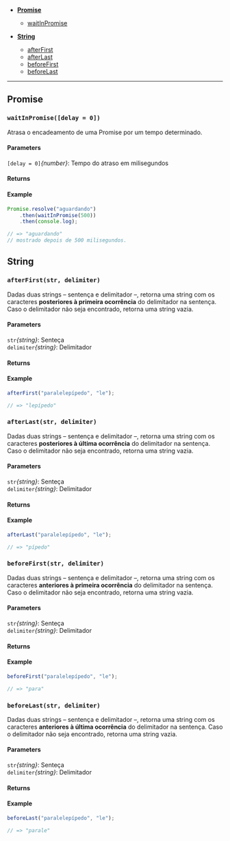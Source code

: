 * **[Promise](#promise)**
  * [waitInPromise](#waitInPromise)

* **[String](#string)**
  * [afterFirst](#afterFirst)
  * [afterLast](#afterLast)
  * [beforeFirst](#beforeFirst)
  * [beforeLast](#beforeLast)

---

## Promise

<a name="waitInPromise"></a>
### `waitInPromise([delay = 0])`

Atrasa o encadeamento de uma Promise por um tempo determinado.

#### Parameters
`[delay = 0]`*{number}*: Tempo do atraso em milisegundos<br/>

#### Returns

#### Example

```javascript
Promise.resolve("aguardando")
	.then(waitInPromise(500))
	.then(console.log);

// => "aguardando"
// mostrado depois de 500 milisegundos.
```

## String

<a name="afterFirst"></a>
### `afterFirst(str, delimiter)`

Dadas duas strings – sentença e delimitador –, retorna uma string com os caracteres **posteriores à primeira ocorrência** do delimitador na sentença. Caso o delimitador não seja encontrado, retorna uma string vazia.

#### Parameters
`str`*{string}*: Senteça<br/>
`delimiter`*{string}*: Delimitador<br/>

#### Returns

#### Example

```javascript
afterFirst("paralelepípedo", "le");

// => "lepípedo"
```

<a name="afterLast"></a>
### `afterLast(str, delimiter)`

Dadas duas strings – sentença e delimitador –, retorna uma string com os caracteres **posteriores à última ocorrência** do delimitador na sentença. Caso o delimitador não seja encontrado, retorna uma string vazia.

#### Parameters
`str`*{string}*: Senteça<br/>
`delimiter`*{string}*: Delimitador<br/>

#### Returns

#### Example

```javascript
afterLast("paralelepípedo", "le");

// => "pípedo"
```

<a name="beforeFirst"></a>
### `beforeFirst(str, delimiter)`

Dadas duas strings – sentença e delimitador –, retorna uma string com os caracteres **anteriores à primeira ocorrência** do delimitador na sentença. Caso o delimitador não seja encontrado, retorna uma string vazia.

#### Parameters
`str`*{string}*: Senteça<br/>
`delimiter`*{string}*: Delimitador<br/>

#### Returns

#### Example

```javascript
beforeFirst("paralelepípedo", "le");

// => "para"
```

<a name="beforeLast"></a>
### `beforeLast(str, delimiter)`

Dadas duas strings – sentença e delimitador –, retorna uma string com os caracteres **anteriores à última ocorrência** do delimitador na sentença. Caso o delimitador não seja encontrado, retorna uma string vazia.

#### Parameters
`str`*{string}*: Senteça<br/>
`delimiter`*{string}*: Delimitador<br/>

#### Returns

#### Example

```javascript
beforeLast("paralelepípedo", "le");

// => "parale"
```


